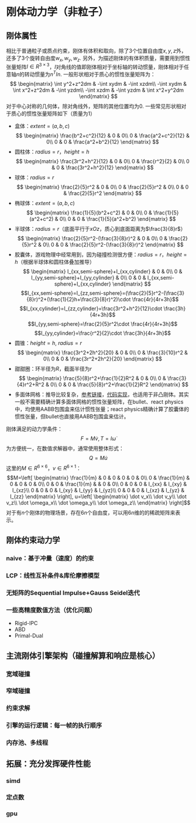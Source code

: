 # 刚体动力学（非粒子）
## 刚体属性 
相比于普通粒子或质点约束，刚体有体积和取向，除了3个位置自由度$x,y,z$外，还多了3个旋转自由度$w_x,w_y,w_z$. 另外，为描述刚体的有体积质量，需要用到惯性张量矩阵$I\in R^{3\times 3}$，$I$对角线的值即刚体相对于坐标轴的转动惯量，刚体相对于任意轴$n$的转动惯量为$n^TIn$.
一般形状相对于质心的惯性张量矩阵为：
$$
\begin{matrix}
\int y^2+z^2dm & -\int xydm & -\int xzdm\\
-\int xydm & \int x^2+z^2dm & -\int yzdm\\
-\int xzdm & -\int yzdm & \int x^2+y^2dm 
\end{matrix}
$$
对于中心对称的几何体，除对角线外，矩阵的其他位置均为0. 一些常见形状相对于质心的惯性张量矩阵如下（质量为1）
- 盒体：$extent = (a, b, c)$
  $$
  \begin{matrix}
    \frac{b^2+c^2}{12} & 0 & 0\\
    0 & \frac{a^2+c^2}{12} & 0\\
    0 & 0 & \frac{a^2+b^2}{12}
  \end{matrix}
  $$
- 圆柱体：$radius = r$，$height = h$
  $$
  \begin{matrix}
    \frac{3r^2+h^2}{12} & 0 & 0\\
    0 & \frac{r^2}{2} & 0\\
    0 & 0 & \frac{3r^2+h^2}{12}
  \end{matrix}
  $$
- 球体：$radius = r$
  $$
  \begin{matrix}
    \frac{2}{5}r^2 & 0 & 0\\
    0 & \frac{2}{5}r^2 & 0\\
    0 & 0 & \frac{2}{5}r^2
  \end{matrix}
  $$
- 椭球体：$extent = (a, b, c)$
  $$
  \begin{matrix}
    \frac{1}{5}(b^2+c^2) & 0 & 0\\
    0 & \frac{1}{5}(a^2+c^2) & 0\\
    0 & 0 & \frac{1}{5}(a^2+b^2)
  \end{matrix}
  $$
- 半球体：$radius = r$（底面平行于$xOz$，质心到底面距离为$\frac{3}{8}r$）
  $$
  \begin{matrix}
    \frac{2}{5}r^2-(\frac{3}{8}r)^2 & 0 & 0\\
    0 & \frac{2}{5}r^2 & 0\\
    0 & 0 & \frac{2}{5}r^2-(\frac{3}{8}r)^2
  \end{matrix}
  $$
- 胶囊体，游戏物理中经常用到，因为碰撞检测很方便：$radius = r$，$height = h$（根据半球体和圆柱体叠加推导）
  $$
  \begin{matrix}
    I_{xx,semi-sphere}+I_{xx,cylinder} & 0 & 0\\
    0 & I_{yy,semi-sphere}+I_{yy,cylinder} & 0\\
    0 & 0 & I_{xx,semi-sphere}+I_{xx,cylinder}
  \end{matrix}
  $$
  $$I_{xx,semi-sphere}=I_{zz,semi-sphere}=(\frac{2}{5}r^2-(\frac{3}{8}r)^2+(\frac{1}{2}h+\frac{3}{8}r)^2)\cdot \frac{4r}{4r+3h}$$
  $$I_{xx,cylinder}=I_{zz,cylinder}=\frac{3r^2+h^2}{12}\cdot \frac{3h}{4r+3h}$$
  $$I_{yy,semi-sphere}=\frac{2}{5}r^2\cdot \frac{4r}{4r+3h}$$
  $$I_{yy,cylinder}=\frac{r^2}{2}\cdot \frac{3h}{4r+3h}$$
- 圆锥：$height = h$, $radius = r$
  $$
  \begin{matrix}
    \frac{3r^2+2h^2}{20} & 0 & 0\\
    0 & \frac{3}{10}r^2 & 0\\
    0 & 0 & \frac{3r^2+2h^2}{20}
  \end{matrix}
  $$
- 甜甜圈：环半径为$R$，截面半径为$r$
  $$
  \begin{matrix}
    \frac{5}{8}r^2+\frac{1}{2}R^2 & 0 & 0\\
    0 & \frac{3}{4}r^2+R^2 & 0\\
    0 & 0 & \frac{5}{8}r^2+\frac{1}{2}R^2
  \end{matrix}
  $$
- 多面体网格：推导比较复杂，[参考链接](https://www.geometrictools.com/Documentation/PolyhedralMassProperties.pdf)，[代码实现](https://github.com/tcy2002/Physics-Engine/blob/main/src/phys/shape/convex_mesh_shape.cpp)，也适用于非凸刚体。其实一般不需要精确计算多面体网格的惯性张量矩阵，在bullet、react physics中，均使用AABB包围盒来估计惯性张量；react physics精确计算了胶囊体的惯性张量，但bullet也直接用AABB包围盒来估计。

刚体满足的动力学条件：
$$F=M\dot v, T=I\dot \omega$$
为方便统一，在数值求解器中，通常使用整体形式：
$$Q=M\dot u$$
这里的$M\in R^{6\times 6}$，$v\in R^{6\times 1}$：
$$M=\left[
  \begin{matrix}
  \frac{1}{m} & 0 & 0 & 0 & 0 & 0\\
  0 & \frac{1}{m} & 0 & 0 & 0 & 0\\
  0 & 0 & \frac{1}{m} &  & 0 & 0\\
  0 & 0 & 0 & I_{xx} & I_{xy} & I_{xz}\\
  0 & 0 & 0 & I_{xy} & I_{yy} & I_{yz}\\
  0 & 0 & 0 & I_{xz} & I_{yz} & I_{zz}
  \end{matrix}
\right], u=\left[
  \begin{matrix}
  \dot v_x\\
  \dot v_y\\
  \dot v_z\\
  \dot \omega_x\\
  \dot \omega_y\\
  \dot \omega_z\\
  \end{matrix}
\right]$$
对于有$n$个刚体的物理场景，存在$6n$个自由度，可以用$6n$维的的稀疏矩阵来表示。

## 刚体约束动力学
### naive：基于冲量（速度）的约束

### LCP：线性互补条件&库伦摩擦模型

### 无矩阵的Sequential Impulse+Gauss Seidel迭代

### 一些高精度数值方法（优化问题）
- Rigid-IPC
- ABD
- Primal-Dual

## 主流刚体引擎架构（碰撞解算和响应是核心）
### 宽域碰撞

### 窄域碰撞

### 约束求解

### 引擎的运行逻辑：每一帧的执行顺序

### 内存池、多线程

## 拓展：充分发挥硬件性能
### simd

### 定点数

### gpu
